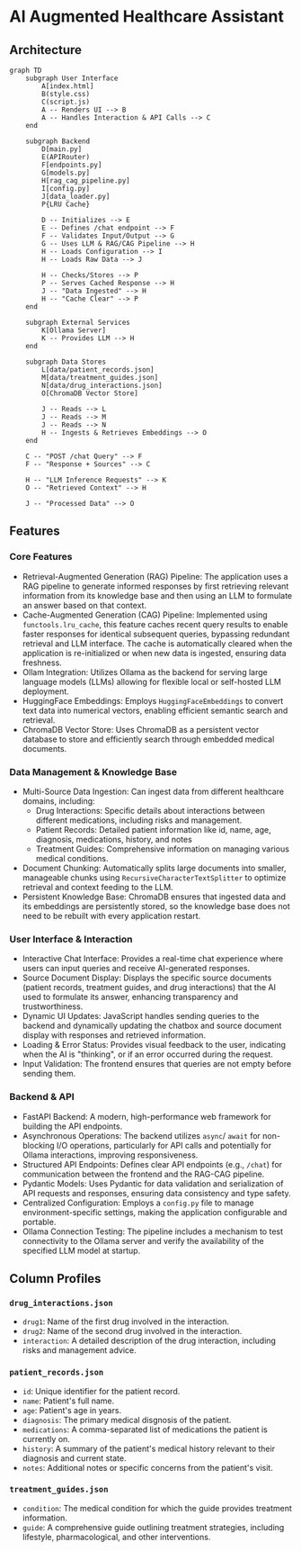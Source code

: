 # AI Augmented Healthcare Assistant
## Architecture
```mermaid
graph TD
    subgraph User Interface
        A[index.html]
        B(style.css)
        C(script.js)
        A -- Renders UI --> B
        A -- Handles Interaction & API Calls --> C
    end

    subgraph Backend
        D[main.py]
        E(APIRouter)
        F[endpoints.py]
        G[models.py]
        H[rag_cag_pipeline.py]
        I[config.py]
        J[data_loader.py]
        P{LRU Cache}

        D -- Initializes --> E
        E -- Defines /chat endpoint --> F
        F -- Validates Input/Output --> G
        G -- Uses LLM & RAG/CAG Pipeline --> H
        H -- Loads Configuration --> I
        H -- Loads Raw Data --> J

        H -- Checks/Stores --> P
        P -- Serves Cached Response --> H
        J -- "Data Ingested" --> H
        H -- "Cache Clear" --> P
    end

    subgraph External Services
        K[Ollama Server]
        K -- Provides LLM --> H
    end

    subgraph Data Stores
        L[data/patient_records.json]
        M[data/treatment_guides.json]
        N[data/drug_interactions.json]
        O[ChromaDB Vector Store]

        J -- Reads --> L
        J -- Reads --> M
        J -- Reads --> N
        H -- Ingests & Retrieves Embeddings --> O
    end

    C -- "POST /chat Query" --> F
    F -- "Response + Sources" --> C

    H -- "LLM Inference Requests" --> K
    O -- "Retrieved Context" --> H

    J -- "Processed Data" --> O
```

## Features
### Core Features
- Retrieval-Augmented Generation (RAG) Pipeline: The application uses a RAG pipeline to generate informed responses by first retrieving relevant information from its knowledge base and then using an LLM to formulate an answer based on that context.
- Cache-Augmented Generation (CAG) Pipeline: Implemented using `functools.lru_cache`, this feature caches recent query results to enable faster responses for identical subsequent queries, bypassing redundant retrieval and LLM interface. The cache is automatically cleared when the application is re-initialized or when new data is ingested, ensuring data freshness.
- Ollam Integration: Utilizes Ollama as the backend for serving large language models (LLMs) allowing for flexible local or self-hosted LLM deployment.
- HuggingFace Embeddings: Employs `HuggingFaceEmbeddings` to convert text data into numerical vectors, enabling efficient semantic search and retrieval.
- ChromaDB Vector Store: Uses ChromaDB as a persistent vector database to store and efficiently search through embedded medical documents.

### Data Management & Knowledge Base
- Multi-Source Data Ingestion: Can ingest data from different healthcare domains, including:
	- Drug Interactions: Specific details about interactions between different medications, including risks and management.
	- Patient Records: Detailed patient information like id, name, age, diagnosis, medications, history, and notes
	- Treatment Guides: Comprehensive information on managing various medical conditions.
- Document Chunking: Automatically splits large documents into smaller, manageable chunks using `RecursiveCharacterTextSplitter` to optimize retrieval and context feeding to the LLM.
- Persistent Knowledge Base: ChromaDB ensures that ingested data and its embeddings are persistently stored, so the knowledge base does not need to be rebuilt with every application restart.

### User Interface & Interaction
- Interactive Chat Interface: Provides a real-time chat experience where users can input queries and receive AI-generated responses.
- Source Document Display: Displays the specific source documents (patient records, treatment guides, and drug interactions) that the AI used to formulate its answer, enhancing transparency and trustworthiness.
- Dynamic UI Updates: JavaScript handles sending queries to the backend and dynamically updating the chatbox and source document display with responses and retrieved information.
- Loading & Error Status: Provides visual feedback to the user, indicating when the AI is "thinking", or if an error occurred during the request.
- Input Validation: The frontend ensures that queries are not empty before sending them.

### Backend & API
- FastAPI Backend: A modern, high-performance web framework for building the API endpoints.
- Asynchronous Operations: The backend utilizes `async`/ `await` for non-blocking I/O operations, particularly for API calls and potentially for Ollama interactions, improving responsiveness.
- Structured API Endpoints: Defines clear API endpoints (e.g., `/chat`) for communication between the frontend and the RAG-CAG pipeline.
- Pydantic Models: Uses Pydantic for data validation and serialization of API requests and responses, ensuring data consistency and type safety.
- Centralized Configuration: Employs a `config.py` file to manage environment-specific settings, making the application configurable and portable.
- Ollama Connection Testing: The pipeline includes a mechanism to test connectivity to the Ollama server and verify the availability of the specified LLM model at startup.

## Column Profiles
### `drug_interactions.json`
- `drug1`: Name of the first drug involved in the interaction.
- `drug2`: Name of the second drug involved in the interaction.
- `interaction`: A detailed description of the drug interaction, including risks and management advice.

### `patient_records.json`
- `id`: Unique identifier for the patient record.
- `name`: Patient's full name.
- `age`: Patient's age in years.
- `diagnosis`: The primary medical disgnosis of the patient.
- `medications`: A comma-separated list of medications the patient is currently on.
- `history`: A summary of the patient's medical history relevant to their diagnosis and current state.
- `notes`: Additional notes or specific concerns from the patient's visit.

### `treatment_guides.json`
- `condition`: The medical condition for which the guide provides treatment information.
- `guide`: A comprehensive guide outlining treatment strategies, including lifestyle, pharmacological, and other interventions.